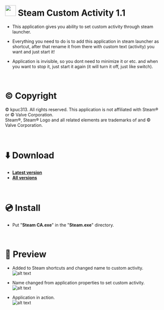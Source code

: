 # <img src="https://raw.githubusercontent.com/kpuc313/Steam-Custom-Activity/master/icon.ico" width="35px" height="35px"> Steam Custom Activity 1.1

* This application gives you ability to set custom activity through steam launcher.

* Everything you need to do is to add this application in steam launcher as shortcut, after that rename it from there with custom text (activity) you want and just start it!

* Application is invisible, so you dont need to minimize it or etc. and when you want to stop it, just start it again (it will turn it off, just like switch).

<br />

# :copyright: Copyright
© kpuc313. All rights reserved. This application is not affiliated with Steam® or © Valve Corporation.<br />
Steam®, Steam® Logo and all related elements are trademarks of and © Valve Corporation.

<br />

# :arrow_down: Download
* <b>[Latest version](https://github.com/kpuc313/Steam-Custom-Activity/releases/tag/v1.1 "Latest version")</b>
* <b>[All versions](https://github.com/kpuc313/Steam-Custom-Activity/releases/ "All versions")</b>

<br />

# :cd: Install

* Put "<b>Steam CA.exe</b>" in the "<b>Steam.exe</b>" directory.

<br />

# :milky_way: Preview
* Added to Steam shortcuts and changed name to custom activity.<br />
![alt text](https://raw.githubusercontent.com/kpuc313/Steam-Custom-Activity/master/preview/preview_01.jpg)

* Name changed from application properties to set custom activity.<br />
![alt text](https://raw.githubusercontent.com/kpuc313/Steam-Custom-Activity/master/preview/preview_02.jpg)

* Application in action.<br />
![alt text](https://raw.githubusercontent.com/kpuc313/Steam-Custom-Activity/master/preview/preview_03.jpg)
